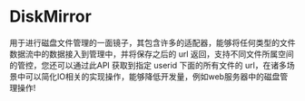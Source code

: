 # DiskMirror
用于进行磁盘文件管理的一面镜子，其包含许多的适配器，能够将任何类型的文件数据流中的数据接入到管理中，并将保存之后的 url 返回，支持不同文件所属空间的管控，您还可以通过此API 获取到指定 userid 下面的所有文件的 url，在诸多场景中可以简化IO相关的实现操作，能够降低开发量，例如web服务器中的磁盘管理操作!
